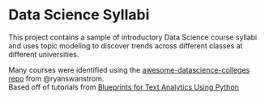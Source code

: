 # Data Science Syllabi

This project contains a sample of introductory Data Science course syllabi and uses topic modeling to discover trends across different classes at different universities.

Many courses were identified using the [awesome-datascience-colleges repo](https://github.com/ryanswanstrom/awesome-datascience-colleges) from @ryanswanstrom.<br>
Based off of tutorials from [Blueprints for Text Analytics Using Python](https://learning.oreilly.com/library/view/blueprints-for-text/9781492074076/)
